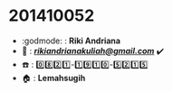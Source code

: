 # 201410052
+ :godmode: : **Riki Andriana**  
+ :love_letter: : ***rikiandrianakuliah@gmail.com*** :heavy_check_mark:
+ :phone: : :zero::eight::two::one:-:one::nine::one::zero:-:five::two::one::five:
+ :house: : **Lemahsugih** 
